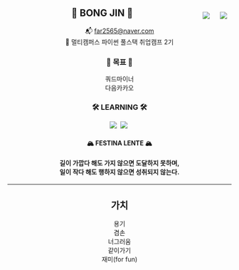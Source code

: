 <div align="center">

<span>
  <img align="right" style="padding:10px" src="http://mazassumnida.wtf/api/v2/generate_badge?boj=thebjko"/>
  <img align="right" style="padding:10px" src="https://github-readme-stats.vercel.app/api/top-langs/?username=thebjko&layout=compact&hide=javascript,css,scss&theme=dracula&langs_count=8"/>  
</span>


## 👋 BONG JIN 👋

📬 far2565@naver.com  
🚀 멀티캠퍼스 파이썬 풀스택 취업캠프 2기  



### 🎯 목표 🎯

쿼드마이너  
다음카카오


### 🛠 LEARNING 🛠

<p align="center">
	<img src="https://img.shields.io/badge/Python-3766AB?style=flat-square&logo=Python&logoColor=white"/></a>&nbsp
	<img src="https://img.shields.io/badge/Django-092E20?style=flat-square&logo=Django&logoColor=white"/></a>&nbsp
</p>

<p>

#### 🏔️ FESTINA LENTE 🏔️

</p>

<p>

#### 길이 가깝다 해도 가지 않으면 도달하지 못하며, <br> 일이 작다 해도 행하지 않으면 성취되지 않는다.

</p>

</div>



<!-- 이게 왜 저기 생기지? -->


<!-- 이건 어디 생기나 -->


<div align="center">

---

<p>

## 가치
용기  
겸손  
너그러움  
같이가기  
재미(for fun)  

</p>
</div>

